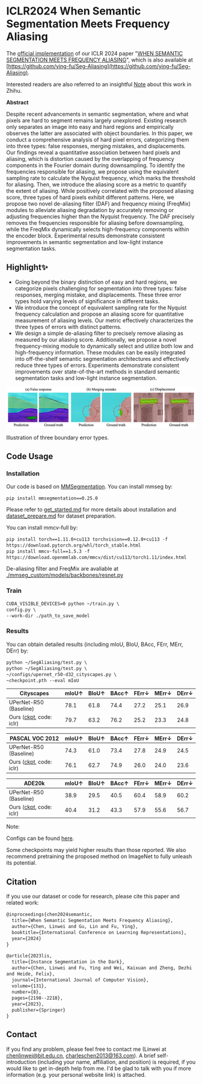 # ICLR2024 When Semantic Segmentation Meets Frequency Aliasing

The [official implementation](https://github.com/Linwei-Chen/Seg-Aliasing) of our ICLR 2024 paper "[WHEN SEMANTIC SEGMENTATION MEETS FREQUENCY ALIASING](https://openreview.net/forum?id=SYBdkHcXXK)", which is also available at [https://github.com/ying-fu/Seg-Aliasing](https://github.com/ying-fu/Seg-Aliasing).

Interested readers are also referred to an insightful [Note](https://zhuanlan.zhihu.com/p/678596052) about this work in Zhihu. 

**Abstract**

Despite recent advancements in semantic segmentation, where and what pixels are hard to segment remains largely unexplored. Existing research only separates an image into easy and hard regions and empirically observes the latter are associated with object boundaries.  In this paper, we conduct a comprehensive analysis of hard pixel errors, categorizing them into three types: false responses, merging mistakes, and displacements.  Our findings reveal a quantitative association between hard pixels and aliasing,  which is distortion caused by the overlapping of frequency components in the Fourier domain during downsampling. To identify the frequencies responsible for aliasing, we propose using the equivalent sampling rate to calculate the Nyquist frequency, which marks the threshold for aliasing.  Then, we introduce the aliasing score as a metric to quantify the extent of aliasing. While positively correlated with the proposed aliasing score, three types of hard pixels exhibit different patterns. Here, we propose two novel de-aliasing filter (DAF) and frequency mixing (FreqMix) modules to alleviate aliasing degradation by accurately removing or adjusting frequencies higher than the Nyquist frequency. The DAF precisely removes the frequencies responsible for aliasing before downsampling,  while the FreqMix dynamically selects high-frequency components within the encoder block. Experimental results demonstrate consistent improvements in semantic segmentation and low-light instance segmentation tasks.



## Highlight✨

- Going beyond the binary distinction of easy and hard regions, we categorize pixels challenging for segmentation into three types: false responses, merging mistake, and displacements. These three error types hold varying levels of significance in different tasks.
- We introduce the concept of equivalent sampling rate for the Nyquist frequency calculation and propose an aliasing score for quantitative measurement of aliasing levels. Our metric effectively characterizes the three types of errors with distinct patterns. 
- We design a simple de-aliasing filter to precisely remove aliasing as measured by our aliasing score. Additionally, we propose a novel frequency-mixing module to dynamically select and utilize both low and high-frequency information. These modules can be easily integrated into off-the-shelf semantic segmentation architectures and effectively reduce three types of errors. Experiments demonstrate consistent improvements over state-of-the-art methods in standard semantic segmentation tasks and low-light instance segmentation.

![image-20240301235034715](README.assets/image-20240301235034715.png)

Illustration of three boundary error types.

## Code Usage

### Installation

Our code is based on [MMSegmentation](https://github.com/open-mmlab/mmsegmentation). You can install mmseg by:

```
pip install mmsegmentation==0.25.0
```

Please refer to [get_started.md](https://github.com/open-mmlab/mmsegmentation/blob/main/docs/en/get_started.md#installation) for more details about installation and [dataset_prepare.md](https://github.com/open-mmlab/mmsegmentation/blob/main/docs/en/user_guides/2_dataset_prepare.md#prepare-datasets) for dataset preparation.

You can install mmcv-full by: 

```
pip install torch==1.11.0+cu113 torchvision==0.12.0+cu113 -f https://download.pytorch.org/whl/torch_stable.html
pip install mmcv-full==1.5.3 -f https://download.openmmlab.com/mmcv/dist/cu113/torch1.11/index.html
```

De-aliasing filter and FreqMix are avaliable at [./mmseg_custom/models/backbones/resnet.py](./mmseg_custom/models/backbones/resnet.py)



### Train

```
CUDA_VISIBLE_DEVICES=0 python ~/train.py \
config.py \
--work-dir ./path_to_save_model
```

### Results

You can obtain detailed results (including mIoU, BIoU, BAcc, FErr, MErr, DErr) by:

```
python ~/SegAliasing/test.py \
python ~/SegAliasing/test.py \
~/configs/upernet_r50-d32_cityscapes.py \
~checkpoint.pth --eval mIoU
```

| Cityscapes                                                   | mIoU↑ | BIoU↑ | BAcc↑ | FErr↓ | MErr↓ | DErr↓ |
| ------------------------------------------------------------ | ----- | ----- | ----- | ----- | ----- | ----- |
| UPerNet-R50 (Baseline)                                       | 78.1  | 61.8  | 74.4  | 27.2  | 25.1  | 26.9  |
| Ours ([ckpt](https://pan.baidu.com/s/1xCH1jSs-NSojYotsMUrtqA), code: iclr) | 79.7  | 63.2  | 76.2  | 25.2  | 23.3  | 24.8  |

| PASCAL VOC 2012                                              | mIoU↑ | BIoU↑ | BAcc↑ | FErr↓ | MErr↓ | DErr↓ |
| ------------------------------------------------------------ | ----- | ----- | ----- | ----- | ----- | ----- |
| UPerNet-R50 (Baseline)                                       | 74.3  | 61.0  | 73.4  | 27.8  | 24.9  | 24.5  |
| Ours ([ckpt](https://pan.baidu.com/s/1lNFnsazd9q1YtJFgmvTOow), code: iclr) | 76.1  | 62.7  | 74.9  | 26.0  | 24.0  | 23.6  |

| ADE20k                                                       | mIoU↑ | BIoU↑ | BAcc↑ | FErr↓ | MErr↓ | DErr↓ |
| ------------------------------------------------------------ | ----- | ----- | ----- | ----- | ----- | ----- |
| UPerNet-R50 (Baseline)                                       | 38.9  | 29.5  | 40.5  | 60.4  | 58.9  | 60.2  |
| Ours ([ckpt](https://pan.baidu.com/s/1iHm-8XB8ysrhgMHSw7zo6g), code: iclr) | 40.4  | 31.2  | 43.3  | 57.9  | 55.6  | 56.7  |

Note:

Configs can be found [here](./mmseg_custom/configs).

Some checkpoints may yield higher results than those reported. We also recommend pretraining the proposed method on ImageNet to fully unleash its potential.

## Citation

If you use our dataset or code for research, please cite this paper and related work: 

```
@inproceedings{chen2024semantic,
  title={When Semantic Segmentation Meets Frequency Aliasing},
  author={Chen, Linwei and Gu, Lin and Fu, Ying},
  booktitle={International Conference on Learning Representations},
  year={2024}
}
```

```
@article{2023lis,
  title={Instance Segmentation in the Dark},
  author={Chen, Linwei and Fu, Ying and Wei, Kaixuan and Zheng, Dezhi and Heide, Felix},
  journal={International Journal of Computer Vision},
  volume={131},
  number={8},
  pages={2198--2218},
  year={2023},
  publisher={Springer}
}
```



## Contact

If you find any problem, please feel free to contact me (Linwei at  chenlinwei@bit.edu.cn, charleschen2013@163.com). A brief self-introduction (including your name, affiliation, and position) is required, if you would like to get in-depth help from me. I'd be glad to talk with you if more information (e.g. your personal website link) is attached.